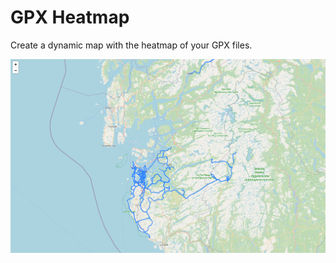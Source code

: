 # GPX Heatmap

Create a dynamic map with the heatmap of your GPX files.

![Screenshot](screenshot.png)


